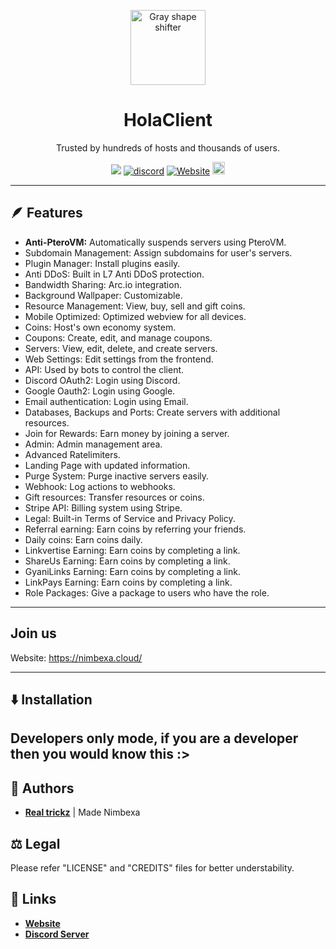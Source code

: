 <p align="center">
  <img src="https://media.discordapp.net/attachments/887305445302206464/1147445568696746014/Logo.png" alt="Gray shape shifter" height="120" style="max-width: 100%;">
</p>
<h1 align="center" tabindex="-1" dir="auto">HolaClient</h1>
<p align="center" dir="auto">Trusted by hundreds of hosts and thousands of users.</p>
<p align="center">
  <a><img src="https://img.shields.io/github/downloads/Nimbexa/NimbexaClient/total?color=blue&label=Downloads"/></a>
  <a href="https://discord.gg/WXHnnpejNm"><img src="https://img.shields.io/discord/1140672042803413082?color=blue&label=Discord&logo=Nimbexa&logoColor=blue" alt="discord" /></a>
  <a href="https://nimbexa.cloud"><img alt="Website" src="https://img.shields.io/website?down_color=lightred&down_message=Offline&label=Website&up_color=blue&up_message=Online&url=https%3A%2F%2Fnimbexa.cloud%2F"></a>
  <a  href="https://github.com/Nimbexa/NimbexaClient/stargazers"><img src="https://img.shields.io/github/stars/Nimbexa/NimbexaClient?label=Stars %E2%AD%90" height="20"/></a>
</p>

---

## 🪶 Features
- **Anti-PteroVM:** Automatically suspends servers using PteroVM.
- Subdomain Management: Assign subdomains for user's servers.
- Plugin Manager: Install plugins easily.
- Anti DDoS: Built in L7 Anti DDoS protection.
- Bandwidth Sharing: Arc.io integration.
- Background Wallpaper: Customizable.
- Resource Management: View, buy, sell and gift coins.
- Mobile Optimized: Optimized webview for all devices.
- Coins: Host's own economy system.
- Coupons: Create, edit, and manage coupons.
- Servers: View, edit, delete, and create servers.
- Web Settings: Edit settings from the frontend.
- API: Used by bots to control the client.
- Discord OAuth2: Login using Discord.
- Google Oauth2: Login using Google.
- Email authentication: Login using Email.
- Databases, Backups and Ports: Create servers with additional resources.
- Join for Rewards: Earn money by joining a server.
- Admin: Admin management area.
- Advanced Ratelimiters.
- Landing Page with updated information.
- Purge System: Purge inactive servers easily.
- Webhook: Log actions to webhooks.
- Gift resources: Transfer resources or coins.
- Stripe API: Billing system using Stripe.
- Legal: Built-in Terms of Service and Privacy Policy.
- Referral earning: Earn coins by referring your friends.
- Daily coins: Earn coins daily.
- Linkvertise Earning: Earn coins by completing a link.
- ShareUs Earning: Earn coins by completing a link.
- GyaniLinks Earning: Earn coins by completing a link.
- LinkPays Earning: Earn coins by completing a link.
- Role Packages: Give a package to users who have the role.
---


## Join us
Website: https://nimbexa.cloud/

<!-- Landing Page (v1.5.7):
![Landing](https://github.com/HolaClient/HolaClient/assets/102372274/1b55d706-b4fb-41f7-a2a9-0f82d21a1a75)

Admin Home (v1.5.7):
![Admin](https://github.com/HolaClient/HolaClient/assets/102372274/f0319979-0375-4d0b-9005-9b42bb229701)

Dashboard (v1.7):
![Dashboard](https://github.com/HolaClient/HolaClient/assets/102372274/d0a82c16-4a72-4558-9945-bef4130145f1)

Subdomain (v1.7):
![Subdomain](https://github.com/HolaClient/HolaClient/assets/102372274/6db15761-a9a5-4c69-95d8-df6020696b37) -->

---

## ⬇️ Installation
Developers only mode, if you are a developer then you would know this :>
---

## 📝 Authors
- [**Real trickz**](https://github.com/Realtrickz) | Made Nimbexa
    
## ⚖️  Legal
Please refer "LICENSE" and "CREDITS" files for better understability.

## 🔗 Links
<!-- - [**YouTube Channel**](https://youtube.com/) -->
- [**Website**](https://nimbexa.cloud)
- [**Discord Server**](https://discord.gg/WXHnnpejNm)
<!-- - [**Documentation**]() -->
<!-- - [**trailer**](https://www.youtube.com/watch) -->

